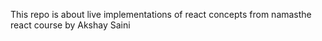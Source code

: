 This repo is about live implementations of react concepts from namasthe react course by Akshay Saini
